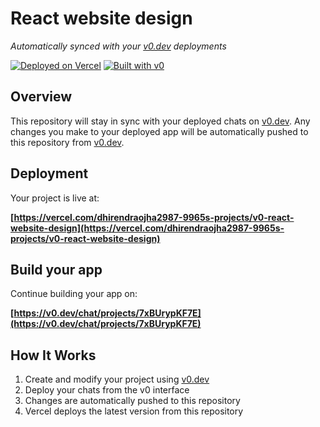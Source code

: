 # React website design

*Automatically synced with your [v0.dev](https://v0.dev) deployments*

[![Deployed on Vercel](https://img.shields.io/badge/Deployed%20on-Vercel-black?style=for-the-badge&logo=vercel)](https://vercel.com/dhirendraojha2987-9965s-projects/v0-react-website-design)
[![Built with v0](https://img.shields.io/badge/Built%20with-v0.dev-black?style=for-the-badge)](https://v0.dev/chat/projects/7xBUrypKF7E)

## Overview

This repository will stay in sync with your deployed chats on [v0.dev](https://v0.dev).
Any changes you make to your deployed app will be automatically pushed to this repository from [v0.dev](https://v0.dev).

## Deployment

Your project is live at:

**[https://vercel.com/dhirendraojha2987-9965s-projects/v0-react-website-design](https://vercel.com/dhirendraojha2987-9965s-projects/v0-react-website-design)**

## Build your app

Continue building your app on:

**[https://v0.dev/chat/projects/7xBUrypKF7E](https://v0.dev/chat/projects/7xBUrypKF7E)**

## How It Works

1. Create and modify your project using [v0.dev](https://v0.dev)
2. Deploy your chats from the v0 interface
3. Changes are automatically pushed to this repository
4. Vercel deploys the latest version from this repository
